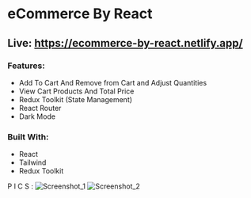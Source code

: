 # eCommerce By React
## Live: https://ecommerce-by-react.netlify.app/

### Features:
- Add To Cart And Remove from Cart and Adjust Quantities
- View Cart Products And Total Price
- Redux Toolkit (State Management)
- React Router
- Dark Mode
  
### Built With:
- React
- Tailwind
- Redux Toolkit

P I C S :
![Screenshot_1](https://github.com/user-attachments/assets/474b558e-8fc7-4f3d-844e-7fddad94f8f9)
![Screenshot_2](https://github.com/user-attachments/assets/2281bf43-6a59-4731-b5a4-1424dce82657)
